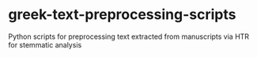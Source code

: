# greek-text-preprocessing-scripts
Python scripts for preprocessing text extracted from manuscripts via HTR for stemmatic analysis
